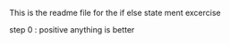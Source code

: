 This is the  readme file for the if else state ment excercise 

step 0 : positive anything is better
